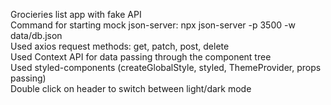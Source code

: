 Grocieries list app with fake API\
Command for starting mock json-server: npx json-server -p 3500 -w data/db.json\
Used axios request methods: get, patch, post, delete\
Used Context API for data passing through the component tree\
Used styled-components (createGlobalStyle, styled, ThemeProvider, props passing)  \
Double click on header to switch between light/dark mode
